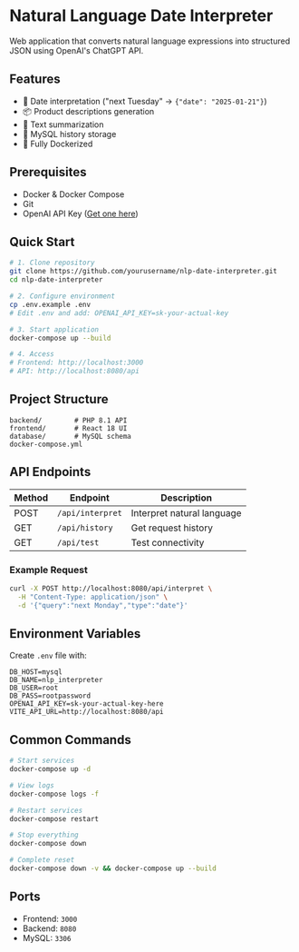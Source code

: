 # Natural Language Date Interpreter

Web application that converts natural language expressions into structured JSON using OpenAI's ChatGPT API.

## Features
- 📅 Date interpretation ("next Tuesday" → `{"date": "2025-01-21"}`)
- 📦 Product descriptions generation
- 📝 Text summarization
- 💾 MySQL history storage
- 🐳 Fully Dockerized

## Prerequisites
- Docker & Docker Compose
- Git
- OpenAI API Key ([Get one here](https://platform.openai.com/api-keys))

## Quick Start

```bash
# 1. Clone repository
git clone https://github.com/yourusername/nlp-date-interpreter.git
cd nlp-date-interpreter

# 2. Configure environment
cp .env.example .env
# Edit .env and add: OPENAI_API_KEY=sk-your-actual-key

# 3. Start application
docker-compose up --build

# 4. Access
# Frontend: http://localhost:3000
# API: http://localhost:8080/api
```

## Project Structure
```
backend/        # PHP 8.1 API
frontend/       # React 18 UI
database/       # MySQL schema
docker-compose.yml
```

## API Endpoints

| Method | Endpoint | Description |
|--------|----------|-------------|
| POST | `/api/interpret` | Interpret natural language |
| GET | `/api/history` | Get request history |
| GET | `/api/test` | Test connectivity |

### Example Request
```bash
curl -X POST http://localhost:8080/api/interpret \
  -H "Content-Type: application/json" \
  -d '{"query":"next Monday","type":"date"}'
```

## Environment Variables

Create `.env` file with:
```env
DB_HOST=mysql
DB_NAME=nlp_interpreter
DB_USER=root
DB_PASS=rootpassword
OPENAI_API_KEY=sk-your-actual-key-here
VITE_API_URL=http://localhost:8080/api
```

## Common Commands

```bash
# Start services
docker-compose up -d

# View logs
docker-compose logs -f

# Restart services
docker-compose restart

# Stop everything
docker-compose down

# Complete reset
docker-compose down -v && docker-compose up --build
```

## Ports
- Frontend: `3000`
- Backend: `8080`  
- MySQL: `3306`



